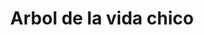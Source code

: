 ---
title: Arbol de la vida chico
date: 
draft: false

# descripcion
description : Arbol de la vida chico

materials: Plata 925

color: Plateado

dimensions: 2cm

code: 02-14-0222

type: "Dijes"

categories: []

price: $2.180,00

price_eftvo: $1.850,00

# Images
# first image will be shown in the product page
images:
  # - image: "images/path_to_image"
  # La ubicacion de las imagenes es imagenes/Dijes/Dijes.Plata/02-14-0222-arbol-de-la-vida-chico
  - image: "./images/dijes/plata/02-14-0222-arbol-de-la-vida-chico.JPG"
---